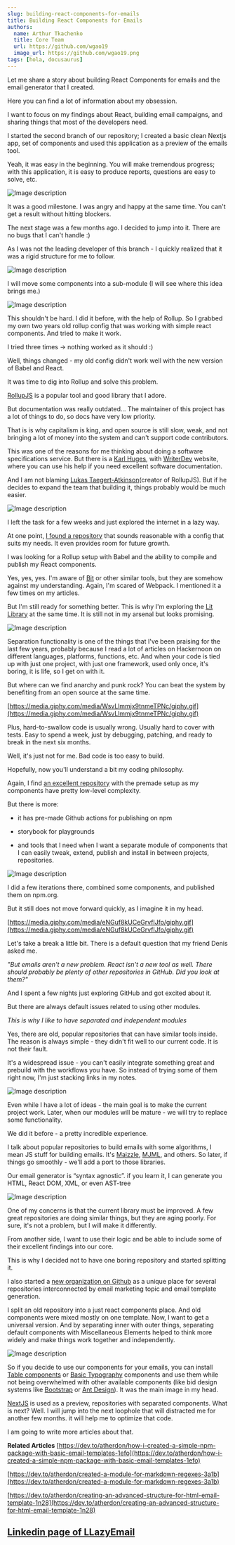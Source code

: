 ```yaml
---
slug: building-react-components-for-emails
title: Building React Components for Emails
authors:
  name: Arthur Tkachenko
  title: Core Team
  url: https://github.com/wgao19
  image_url: https://github.com/wgao19.png
tags: [hola, docusaurus]
---
```



Let me share a story about building React Components for emails and the email generator that I created.

Here you can find a lot of information about my obsession.

I want to focus on my findings about React, building email campaigns, and sharing things that most of the developers need.

I started the second branch of our repository; I created a basic clean Nextjs app, set of components and used this application as a preview of the emails tool.

Yeah, it was easy in the beginning. You will make tremendous progress; with this application, it is easy to produce reports, questions are easy to solve, etc.

![Image description](https://dev-to-uploads.s3.amazonaws.com/uploads/articles/6valqprc6se0x437iz6x.png)
 
It was a good milestone. I was angry and happy at the same time. You can't get a result without hitting blockers.

The next stage was a few months ago. I decided to jump into it. There are no bugs that I can't handle :)

As I was not the leading developer of this branch - I quickly realized that it was a rigid structure for me to follow. 

![Image description](https://dev-to-uploads.s3.amazonaws.com/uploads/articles/lg66itl8kx0a4fqb0flh.png)
 
I will move some components into a sub-module (I will see where this idea brings me.) 

![Image description](https://dev-to-uploads.s3.amazonaws.com/uploads/articles/js65g5dbnfqzkgfojv9x.png)
 
This shouldn't be hard. I did it before, with the help of Rollup. So I grabbed my own two years old rollup config that was working with simple react components. And tried to make it work.

I tried three times -> nothing worked as it should :)

Well, things changed - my old config didn't work well with the new version of Babel and React. 

It was time to dig into Rollup and solve this problem. 

[RollupJS](https://rollupjs.org/guide/en/) is a popular tool and good library that I adore.

But documentation was really outdated… The maintainer of this project has a lot of things to do, so docs have very low priority. 

That is is why capitalism is king, and open source is still slow, weak, and not bringing a lot of money into the system and can't support code contributors. 

This was one of the reasons for me thinking about doing a software specifications service. But there is a [Karl Huges](https://www.karllhughes.com/), with [WriterDev](http://www.writer.dev) website, where you can use his help if you need excellent software documentation.

And I am not blaming [Lukas Taegert-Atkinson](https://github.com/lukastaegert)(creator of RollupJS). But if he decides to expand the team that building it, things probably would be much easier.

![Image description](https://dev-to-uploads.s3.amazonaws.com/uploads/articles/snx6j3lcb8zmbyw4gk6m.gif)
 
I left the task for a few weeks and just explored the internet in a lazy way.

At one point, [I found a repository](https://github.com/jaebradley/example-rollup-react-component-npm-package) that sounds reasonable with a config that suits my needs. It even provides room for future growth.

I was looking for a Rollup setup with Babel and the ability to compile and publish my React components.

Yes, yes, yes. I'm aware of [Bit](https://bit.dev/) or other similar tools, but they are somehow against my understanding. Again, I'm scared of Webpack. I mentioned it a few times on my articles. 

But I'm still ready for something better. This is why I'm exploring the [Lit Library](https://lit.dev/) at the same time. It is still not in my arsenal but looks promising.

![Image description](https://dev-to-uploads.s3.amazonaws.com/uploads/articles/5frn4uieb6uiu0ayitml.png)
 
Separation functionality is one of the things that I've been praising for the last few years, probably because I read a lot of articles on Hackernoon on different languages, platforms, functions, etc. And when your code is tied up with just one project, with just one framework, used only once, it's boring, it is life, so I get on with it. 

But where can we find anarchy and punk rock? You can beat the system by benefiting from an open source at the same time.

[https://media.giphy.com/media/WsvLlmmjx9tnmeTPNc/giphy.gif](https://media.giphy.com/media/WsvLlmmjx9tnmeTPNc/giphy.gif)

Plus, hard-to-swallow code is usually wrong. Usually hard to cover with tests. Easy to spend a week, just by debugging, patching, and ready to break in the next six months. 

Well, it's just not for me. Bad code is too easy to build.

Hopefully, now you'll understand a bit my coding philosophy.

Again, I find [an excellent repository](https://github.com/jaebradley/example-rollup-react-component-npm-package) with the premade setup as my components have pretty low-level complexity.

But there is more:

- it has pre-made Github actions for publishing on npm

- storybook for playgrounds

- and tools that I need when I want a separate module of components that I can easily tweak, extend, publish and install in between projects, repositories.

![Image description](https://dev-to-uploads.s3.amazonaws.com/uploads/articles/itu81kmwbzy6kqppp1og.png)
 
I did a few iterations there, combined some components, and published them on npm.org.

But it still does not move forward quickly, as I imagine it in my head.

[https://media.giphy.com/media/eNGuf8kUCeGrvflJfo/giphy.gif](https://media.giphy.com/media/eNGuf8kUCeGrvflJfo/giphy.gif)

Let's take a break a little bit. There is a default question that my friend Denis asked me. 

_"But emails aren't a new problem. React isn't a new tool as well. There should probably be plenty of other repositories in GitHub. Did you look at them?"_


And I spent a few nights just exploring GitHub and got excited about it.

But there are always default issues related to using other modules. 

_This is why I like to have separated and independent modules_

Yes, there are old, popular repositories that can have similar tools inside. The reason is always simple - they didn't fit well to our current code. It is not their fault.

It's a widespread issue - you can't easily integrate something great and prebuild with the workflows you have. So instead of trying some of them right now, I'm just stacking links in my notes.

![Image description](https://dev-to-uploads.s3.amazonaws.com/uploads/articles/cdbb98rzjv941n6dh6qu.png)
 
Even while I have a lot of ideas - the main goal is to make the current project work. Later, when our modules will be mature - we will try to replace some functionality.

We did it before - a pretty incredible experience.

I talk about popular repositories to build emails with some algorithms, I mean JS stuff for building emails. It's [Maizzle](https://maizzle.com/), [MJML](https://www.mailjet.com/feature/mjml/), and others. So later, if things go smoothly - we'll add a port to those libraries. 

Our email generator is “syntax agnostic”. if you learn it, I can generate you HTML, React DOM, XML, or even AST-tree

![Image description](https://dev-to-uploads.s3.amazonaws.com/uploads/articles/gdj25b7j1ljxjtmc8krz.png)
 
One of my concerns is that the current library must be improved. A few great repositories are doing similar things, but they are aging poorly. For sure, it's not a problem, but I will make it differently.

From another side, I want to use their logic and be able to include some of their excellent findings into our core.

This is why I decided not to have one boring repository and started splitting it.

I also started a [new organization on Github](https://github.com/LLazyEmail) as a unique place for several repositories interconnected by email marketing topic and email template generation.

I split an old repository into a just react components place. And old components were mixed mostly on one template. Now, I want to get a universal version. And by separating inner with outer things, separating default components with Miscellaneous Elements helped to think more widely and make things work together and independently.

![Image description](https://dev-to-uploads.s3.amazonaws.com/uploads/articles/oif42hceyf5v3erj116p.png)
 

So if you decide to use our components for your emails, you can install [Table components](https://github.com/LLazyEmail/react-email-table) or [Basic Typography](https://github.com/LLazyEmail/react-email-typography-components) components and use them while not being overwhelmed with other available components (like bid design systems like [Bootstrap](https://getbootstrap.com/) or [Ant Design](https://ant.design/)). It was the main image in my head.

[NextJS](https://nextjs.org/) is used as a preview, repositories with separated  components. What is next? Well. I will jump into the next loophole that will distracted me for another few months. it will help me to optimize that code.

I am going to write more articles about that.

**Related Articles**
[https://dev.to/atherdon/how-i-created-a-simple-npm-package-with-basic-email-templates-1efo](https://dev.to/atherdon/how-i-created-a-simple-npm-package-with-basic-email-templates-1efo)

[https://dev.to/atherdon/created-a-module-for-markdown-regexes-3a1b](https://dev.to/atherdon/created-a-module-for-markdown-regexes-3a1b)

[https://dev.to/atherdon/creating-an-advanced-structure-for-html-email-template-1n28](https://dev.to/atherdon/creating-an-advanced-structure-for-html-email-template-1n28)


## [Linkedin page of LLazyEmail](https://www.linkedin.com/company/llazyemail/)
